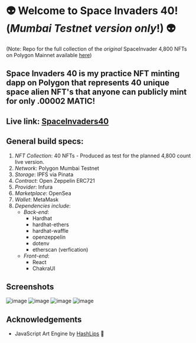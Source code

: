 # 👽 Welcome to Space Invaders 40! (_Mumbai Testnet version only_!) 👽
(Note: Repo for the full collection of the _original_ SpaceInvader 4,800 NFTs on Polygon Mainnet available [here](https://github.com/OrangeDeuce/spaceinvaders4800))
## Space Invaders 40 is my practice NFT minting dapp on Polygon that represents 40 unique space alien NFT's that anyone can publicly mint for only .00002 MATIC!  

## Live link: [SpaceInvaders40](https://spaceinvaders40.netlify.app/)

## General build specs:
1. _NFT Collection_: 40 NFTs - Produced as test for the planned 4,800 count live version.
2. _Network_: Polygon Mumbai Testnet
3. _Storage_: IPFS via Pinata
4. _Contract_: Open Zeppelin ERC721
5. _Provider_: Infura
6. _Marketplace_: OpenSea
7. _Wallet_: MetaMask 
8. _Dependencies include_:
    - _Back-end_:
        * Hardhat
        * hardhat-ethers
        * hardhat-waffle
        * openzeppelin
        * dotenv
        * etherscan (verfication)
    - _Front-end_:
        * React
        * ChakraUI

## Screenshots
![image](https://user-images.githubusercontent.com/40747156/169298970-3c105159-d936-4adc-89c3-1c3601aa53b6.png)
![image](https://user-images.githubusercontent.com/40747156/169312511-968bb791-5319-47f7-bee2-073a2c4fd938.png)
![image](https://user-images.githubusercontent.com/40747156/169327529-ef45a8de-04af-4987-ab41-87144bedfc07.png)
![image](https://user-images.githubusercontent.com/40747156/169300352-f3450db7-cb94-497a-9569-1defacd46b41.png)

## Acknowledgements
- JavaScript Art Engine by [HashLips](https://github.com/HashLips/hashlips_art_engine) 👄

